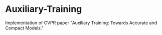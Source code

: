 # Auxiliary-Training
Implementation of CVPR paper "Auxiliary Training: Towards Accurate and Compact Models."
